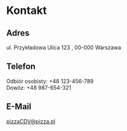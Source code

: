 # Kontakt

## Adres
ul. Przykładowa Ulica 123 , 00-000 Warszawa

## Telefon 
Odbiór osobisty: +48 123-456-789 \
Dowóz: +48 987-654-321

## E-Mail
pizzaCDV@pizza.pl
